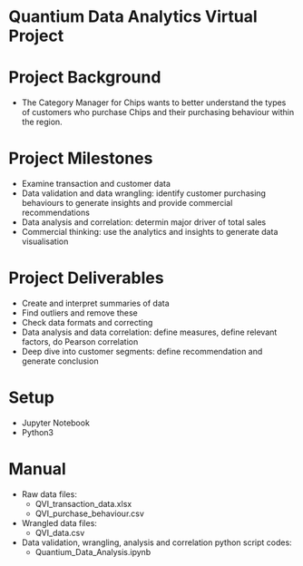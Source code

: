 # Quantium Data Analytics Virtual Project

# Project Background

- The Category Manager for Chips wants to better understand the types of customers who purchase Chips and their purchasing behaviour within the region.

# Project Milestones

- Examine transaction and customer data
- Data validation and data wrangling: identify customer purchasing behaviours to generate insights and provide commercial recommendations
- Data analysis and correlation: determin major driver of total sales
- Commercial thinking: use the analytics and insights to generate data visualisation

# Project Deliverables

- Create and interpret summaries of data
- Find outliers and remove these
- Check data formats and correcting
- Data analysis and data correlation: define measures, define relevant factors, do Pearson correlation
- Deep dive into customer segments: define recommendation and generate conclusion

# Setup

- Jupyter Notebook
- Python3

# Manual

- Raw data files:
  - QVI_transaction_data.xlsx
  - QVI_purchase_behaviour.csv
- Wrangled data files:
  - QVI_data.csv
- Data validation, wrangling, analysis and correlation python script codes:
  - Quantium_Data_Analysis.ipynb
